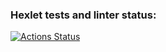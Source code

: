 ### Hexlet tests and linter status:
[![Actions Status](https://github.com/AlexSerdyuk83/java-project-61/workflows/hexlet-check/badge.svg)](https://github.com/AlexSerdyuk83/java-project-61/actions)